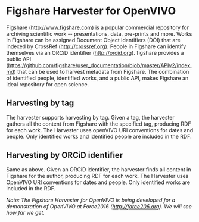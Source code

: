 # Figshare Harvester for OpenVIVO

Figshare (http://www.figshare.com) is a popular commercial repository for archiving scientific 
work -- presentations, data, pre-prints and more.  Works in Figshare can be assigned Document Object Identifiers (DOI) that are
indexed by CrossRef (http://crossref.org).  People in Figshare can identify themselves via an ORCiD identifier (http://orcid.org).
figshare provides a public API (https://github.com/figshare/user_documentation/blob/master/APIv2/index.md) that can be used to 
harvest metadata from Figshare.  The combination of identified people, identified works, and a public API, makes Figshare an ideal 
repository for open science.

## Harvesting by tag

The harvester supports harvesting by tag.  Given a tag, the harvester gathers all the content from Figshare with the specified tag,
producing RDF for each work.  The Harvester uses openVIVO URI conventions for dates and people.  Only identified works and identified
people are included in the RDF.

## Harvesting by ORCiD identifier

Same as above.  Given an ORCiD identifier, the harvester finds all content in Figshare for the author, producing RDF for each work.
The Harvester uses OpenVIVO URI conventions for dates and people.  Only identified works are included in the RDF.

*Note:  The Figshare Harvester for OpenVIVO is being developed for a demonstration of OpenVIVO at Force2016 (http://force206.org). We
will see how far we get.*


